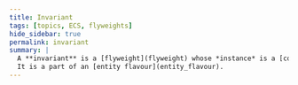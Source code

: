 ```yaml
---
title: Invariant
tags: [topics, ECS, flyweights]
hide_sidebar: true
permalink: invariant
summary: | 
  A **invariant** is a [flyweight](flyweight) whose *instance* is a [component](component) type specified through ``using implied_component = components::some_component_type;``.  
  It is a part of an [entity flavour](entity_flavour).
---
```


